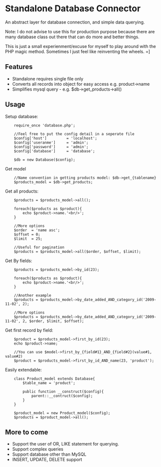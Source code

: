 # Standalone Database Connector

An abstract layer for database connection, and simple data querying. 


Note: I do not advise to use this for production purpose because there are many database class out there that can do more and better things. 

This is just a small experienment/excuse for myself to play around with the PHP magic method. 
Sometimes I just feel like reinventing the wheels. =] 
 
## Features

* Standalone requires single file only
* Converts all records into object for easy access e.g. product->name
* Simplifies mysql query - e.g. $db->get_products->all()

## Usage

Setup database: 
```
	require_once 'database.php';

	//Feel free to put the config detail in a seperate file 
	$config['host'] 		= 'localhost';
	$config['useranme'] 	= 'admin';
	$config['password'] 	= 'admin';
	$config['database']		= 'database';
	
	$db = new Database($config);
```

Get model
```
	//Name convention in getting products model: $db->get_{tablename}
	$products_model = $db->get_products;
```
Get all products:
```
	$products = $products_model->all();

	foreach($products as $product){
   		echo $product->name.'<br/>';
	}

	//More options
	$order	= 'name asc';
	$offset	= 0;
	$limit	= 25;
	
	//Useful for pagination
	$products = $products_model->all($order, $offset, $limit);
```	
Get By fields:
```
	$products = $products_model->by_id(23);

	foreach($products as $product){
		echo $product->name.'<br/>';
	}
	
	//Another example
	$products = $products_model->by_date_added_AND_category_id('2009-11-02', 2);
	
	//More options
	$products = $products_model->by_date_added_AND_category_id('2009-11-02', 2, $order, $limit, $offset);
```	
Get first record by field:
```
	$product = $products_model->first_by_id(23);
	echo $product->name;	
	
	//You can use $model->first_by_{field#1}_AND_{field#2}(value#1, value#2)
	$product = $products_model->first_by_id_AND_name(23, 'product');
```
Easily extendable:
```
	class Product_model extends Database{
		$table_name = 'product';
		
		public function __construct($config){
			parent::__contruct($config);
		}
	}
	
	$product_model = new Product_model($config);
	$products = $product_model->all();
```	
## More to come
* Support the user of OR, LIKE statement for querying.
* Support complex queries
* Support database other than MySQL
* INSERT, UPDATE, DELETE support

		

	
